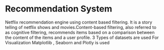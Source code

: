 # Recommendation System
Netflix recommendation engine using content based filtering. It is a story telling of netflix shows and movies.Content-based filtering, also referred to as cognitive filtering, recommends items based on a comparison between the content of the items and a user profile. 
3 Types of datasets are used
For Visualization Matplotlib , Seaborn and Plotly is used

